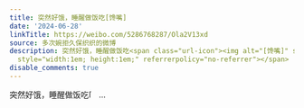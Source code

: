 ```yaml
---
title: 突然好饿，睡醒做饭吃[馋嘴]
date: '2024-06-28'
linkTitle: https://weibo.com/5286768287/Ola2V13xd
source: 多次婉拒久保织织的微博
description: 突然好饿，睡醒做饭吃<span class="url-icon"><img alt="[馋嘴]" src="https://h5.sinaimg.cn/m/emoticon/icon/default/d_chanzui-fc1acc341b.png"
  style="width:1em; height:1em;" referrerpolicy="no-referrer"></span>  ...
disable_comments: true
---
```

突然好饿，睡醒做饭吃<span class="url-icon"><img alt="[馋嘴]" src="https://h5.sinaimg.cn/m/emoticon/icon/default/d_chanzui-fc1acc341b.png" style="width:1em; height:1em;" referrerpolicy="no-referrer"></span>  ...